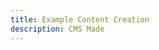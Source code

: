 ```yaml
---
title: Example Content Creation
description: CMS Made
---
```

<Column columnWidth="12"><Hero image="" heading="Okay maybe this would actually work" subheading="Herer is some cont?tioten" buttonText="Hero Hero"/>